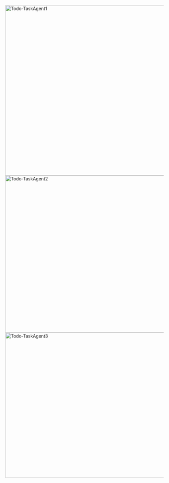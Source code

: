 <img width="959" height="539" alt="Todo-TaskAgent1" src="https://github.com/user-attachments/assets/9f7fb970-6be0-4579-894a-8afeb18f3adf" />

<img width="959" height="498" alt="Todo-TaskAgent2" src="https://github.com/user-attachments/assets/2556d115-37ea-473a-a796-84ed3448d615" />

<img width="959" height="460" alt="Todo-TaskAgent3" src="https://github.com/user-attachments/assets/39ec0080-e1b5-4316-8977-bd57ff8778be" />
